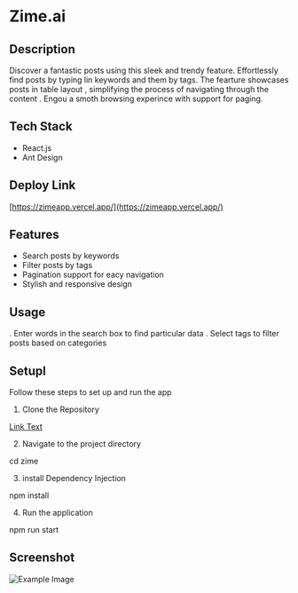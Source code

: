 # Zime.ai


## Description

Discover a fantastic posts using this sleek and trendy feature. Effortlessly find posts by typing lin keywords and them by tags. The fearture showcases posts in table layout , simplifying the process of navigating through the content . Engou a smoth browsing experince with support for paging.

## Tech Stack 

 - React.js
 - Ant Design 

 ## Deploy Link

[https://zimeapp.vercel.app/](https://zimeapp.vercel.app/)


 ## Features 

- Search posts by keywords
- Filter posts by tags
- Pagination support for eacy navigation
- Stylish and responsive design

## Usage

\. Enter words in the search box to find particular data
\. Select tags to filter posts based on categories 

## Setupl

Follow these steps to set up and run the app 

1. Clone the Repository

[Link Text](https://github.com/Dibakardebnath/Zime..ai.git)


2. Navigate to the project directory

cd zime

3. install Dependency Injection

npm install

4. Run the application

npm run start

## Screenshot

![Example Image](https://drive.google.com/file/d/15ORRWK0-GeTlUikMTNl93gIh4cfLn0np/view?usp=sharing)


